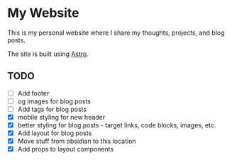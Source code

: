 # My Website

This is my personal website where I share my thoughts, projects, and blog posts. 

The site is built using [Astro](https://astro.build/).


## TODO

- [ ] Add footer
- [ ] og images for blog posts
- [ ] Add tags for blog posts
- [X] mobile styling for new header
- [X] better styling for blog posts - target links, code blocks, images, etc.
- [X] Add layout for blog posts
- [X] Move stuff from obsidian to this location
- [X] Add props to layout components